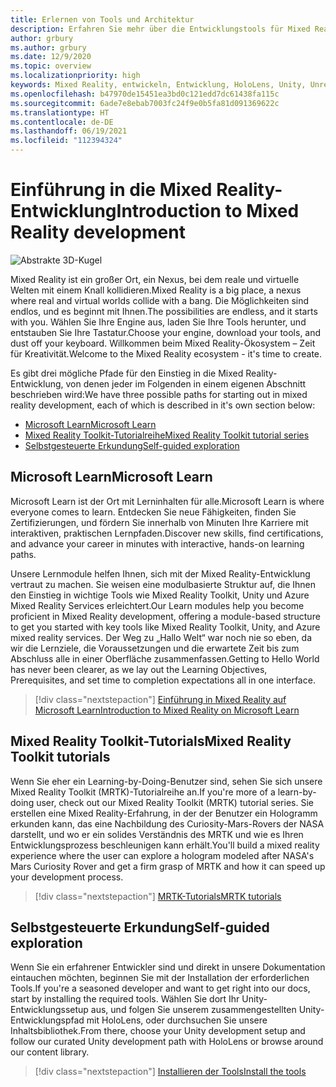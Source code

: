 ```yaml
---
title: Erlernen von Tools und Architektur
description: Erfahren Sie mehr über die Entwicklungstools für Mixed Reality, die Sie für den Einstieg in die Erstellung von Apps für HoloLens und immersive Headsets benötigen.
author: grbury
ms.author: grbury
ms.date: 12/9/2020
ms.topic: overview
ms.localizationpriority: high
keywords: Mixed Reality, entwickeln, Entwicklung, HoloLens, Unity, Unreal, DirectX, Mixed Reality-Headset, Windows Mixed Reality-Headset, Virtual Reality-Headset, was ist Virtual Reality, was ist Augmented Reality, Virtual Reality-Entwicklung, Augmented Reality-Entwicklung
ms.openlocfilehash: b47970de15451ea3bd0c121edd7dc61438fa115c
ms.sourcegitcommit: 6ade7e8ebab7003fc24f9e0b5fa81d091369622c
ms.translationtype: HT
ms.contentlocale: de-DE
ms.lasthandoff: 06/19/2021
ms.locfileid: "112394324"
---
```

# <a name="introduction-to-mixed-reality-development"></a><span data-ttu-id="98023-104">Einführung in die Mixed Reality-Entwicklung</span><span class="sxs-lookup"><span data-stu-id="98023-104">Introduction to Mixed Reality development</span></span>

![Abstrakte 3D-Kugel](images/development-hero-image.png)

<span data-ttu-id="98023-106">Mixed Reality ist ein großer Ort, ein Nexus, bei dem reale und virtuelle Welten mit einem Knall kollidieren.</span><span class="sxs-lookup"><span data-stu-id="98023-106">Mixed Reality is a big place, a nexus where real and virtual worlds collide with a bang.</span></span> <span data-ttu-id="98023-107">Die Möglichkeiten sind endlos, und es beginnt mit Ihnen.</span><span class="sxs-lookup"><span data-stu-id="98023-107">The possibilities are endless, and it starts with you.</span></span> <span data-ttu-id="98023-108">Wählen Sie Ihre Engine aus, laden Sie Ihre Tools herunter, und entstauben Sie Ihre Tastatur.</span><span class="sxs-lookup"><span data-stu-id="98023-108">Choose your engine, download your tools, and dust off your keyboard.</span></span> <span data-ttu-id="98023-109">Willkommen beim Mixed Reality-Ökosystem – Zeit für Kreativität.</span><span class="sxs-lookup"><span data-stu-id="98023-109">Welcome to the Mixed Reality ecosystem - it's time to create.</span></span>

<span data-ttu-id="98023-110">Es gibt drei mögliche Pfade für den Einstieg in die Mixed Reality-Entwicklung, von denen jeder im Folgenden in einem eigenen Abschnitt beschrieben wird:</span><span class="sxs-lookup"><span data-stu-id="98023-110">We have three possible paths for starting out in mixed reality development, each of which is described in it's own section below:</span></span>
* [<span data-ttu-id="98023-111">Microsoft Learn</span><span class="sxs-lookup"><span data-stu-id="98023-111">Microsoft Learn</span></span>](#microsoft-learn)
* [<span data-ttu-id="98023-112">Mixed Reality Toolkit-Tutorialreihe</span><span class="sxs-lookup"><span data-stu-id="98023-112">Mixed Reality Toolkit tutorial series</span></span>](#mixed-reality-toolkit-tutorials)
* [<span data-ttu-id="98023-113">Selbstgesteuerte Erkundung</span><span class="sxs-lookup"><span data-stu-id="98023-113">Self-guided exploration</span></span>](#self-guided-exploration)

## <a name="microsoft-learn"></a><span data-ttu-id="98023-114">Microsoft Learn</span><span class="sxs-lookup"><span data-stu-id="98023-114">Microsoft Learn</span></span>

<span data-ttu-id="98023-115">Microsoft Learn ist der Ort mit Lerninhalten für alle.</span><span class="sxs-lookup"><span data-stu-id="98023-115">Microsoft Learn is where everyone comes to learn.</span></span> <span data-ttu-id="98023-116">Entdecken Sie neue Fähigkeiten, finden Sie Zertifizierungen, und fördern Sie innerhalb von Minuten Ihre Karriere mit interaktiven, praktischen Lernpfaden.</span><span class="sxs-lookup"><span data-stu-id="98023-116">Discover new skills, find certifications, and advance your career in minutes with interactive, hands-on learning paths.</span></span>

<span data-ttu-id="98023-117">Unsere Lernmodule helfen Ihnen, sich mit der Mixed Reality-Entwicklung vertraut zu machen. Sie weisen eine modulbasierte Struktur auf, die Ihnen den Einstieg in wichtige Tools wie Mixed Reality Toolkit, Unity und Azure Mixed Reality Services erleichtert.</span><span class="sxs-lookup"><span data-stu-id="98023-117">Our Learn modules help you become proficient in Mixed Reality development, offering a module-based structure to get you started with key tools like Mixed Reality Toolkit, Unity, and Azure mixed reality services.</span></span> <span data-ttu-id="98023-118">Der Weg zu „Hallo Welt“ war noch nie so eben, da wir die Lernziele, die Voraussetzungen und die erwartete Zeit bis zum Abschluss alle in einer Oberfläche zusammenfassen.</span><span class="sxs-lookup"><span data-stu-id="98023-118">Getting to Hello World has never been clearer, as we lay out the Learning Objectives, Prerequisites, and set time to completion expectations all in one interface.</span></span>

> [!div class="nextstepaction"]
> [<span data-ttu-id="98023-119">Einführung in Mixed Reality auf Microsoft Learn</span><span class="sxs-lookup"><span data-stu-id="98023-119">Introduction to Mixed Reality on Microsoft Learn</span></span>](/learn/modules/intro-to-mixed-reality)

## <a name="mixed-reality-toolkit-tutorials"></a><span data-ttu-id="98023-120">Mixed Reality Toolkit-Tutorials</span><span class="sxs-lookup"><span data-stu-id="98023-120">Mixed Reality Toolkit tutorials</span></span>

<span data-ttu-id="98023-121">Wenn Sie eher ein Learning-by-Doing-Benutzer sind, sehen Sie sich unsere Mixed Reality Toolkit (MRTK)-Tutorialreihe an.</span><span class="sxs-lookup"><span data-stu-id="98023-121">If you're more of a learn-by-doing user, check out our Mixed Reality Toolkit (MRTK) tutorial series.</span></span> <span data-ttu-id="98023-122">Sie erstellen eine Mixed Reality-Erfahrung, in der der Benutzer ein Hologramm erkunden kann, das eine Nachbildung des Curiosity-Mars-Rovers der NASA darstellt, und wo er ein solides Verständnis des MRTK und wie es Ihren Entwicklungsprozess beschleunigen kann erhält.</span><span class="sxs-lookup"><span data-stu-id="98023-122">You'll build a mixed reality experience where the user can explore a hologram modeled after NASA's Mars Curiosity Rover and get a firm grasp of MRTK and how it can speed up your development process.</span></span>

> [!div class="nextstepaction"]
> [<span data-ttu-id="98023-123">MRTK-Tutorials</span><span class="sxs-lookup"><span data-stu-id="98023-123">MRTK tutorials</span></span>](unity/tutorials/mr-learning-base-01.md)

## <a name="self-guided-exploration"></a><span data-ttu-id="98023-124">Selbstgesteuerte Erkundung</span><span class="sxs-lookup"><span data-stu-id="98023-124">Self-guided exploration</span></span>

<span data-ttu-id="98023-125">Wenn Sie ein erfahrener Entwickler sind und direkt in unsere Dokumentation eintauchen möchten, beginnen Sie mit der Installation der erforderlichen Tools.</span><span class="sxs-lookup"><span data-stu-id="98023-125">If you're a seasoned developer and want to get right into our docs, start by installing the required tools.</span></span> <span data-ttu-id="98023-126">Wählen Sie dort Ihr Unity-Entwicklungssetup aus, und folgen Sie unserem zusammengestellten Unity-Entwicklungspfad mit HoloLens, oder durchsuchen Sie unsere Inhaltsbibliothek.</span><span class="sxs-lookup"><span data-stu-id="98023-126">From there, choose your Unity development setup and follow our curated Unity development path with HoloLens or browse around our content library.</span></span>

> [!div class="nextstepaction"]
> [<span data-ttu-id="98023-127">Installieren der Tools</span><span class="sxs-lookup"><span data-stu-id="98023-127">Install the tools</span></span>](install-the-tools.md)
